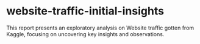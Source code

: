 # website-traffic-initial-insights
This report presents an exploratory analysis on Website traffic gotten from Kaggle, focusing on uncovering key insights and observations.
